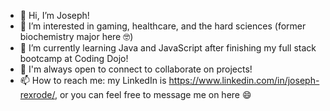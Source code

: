 - 👋 Hi, I’m Joseph!
- 👀 I’m interested in gaming, healthcare, and the hard sciences (former biochemistry major here 🤓)
- 🌱 I’m currently learning Java and JavaScript after finishing my full stack bootcamp at Coding Dojo!
- 💞️ I'm always open to connect to collaborate on projects!
- 📫 How to reach me: my LinkedIn is https://www.linkedin.com/in/joseph-rexrode/, or you can feel free to message me on here 😄

<!---
joseph-rexrode/joseph-rexrode is a ✨ special ✨ repository because its `README.md` (this file) appears on your GitHub profile.
You can click the Preview link to take a look at your changes.
--->

